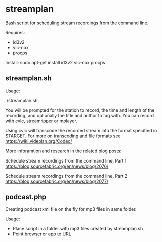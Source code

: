streamplan
==========

Bash script for scheduling stream recordings from the command line. 

Requires:

* id3v2
* vlc-nox
* procps

Install: sudo apt-get install id3v2 vlc-nox procps


streamplan.sh
-------------

Usage:

./streamplan.sh

You will be prompted for the station to record, the time and length of the recording, and optionally the title and author to tag with. You can record with cvlc, streamripper or mplayer.

Using cvlc will transcode the recorded stream into the format specified in $TARGET.
For more on transcoding and file formats see https://wiki.videolan.org/Codec/

More inforamtion and research in the related blog posts:

Schedule stream recordings from the command line, Part 1
https://blog.sourcefabric.org/en/news/blog/2076/

Schedule stream recordings from the command line, Part 2
https://blog.sourcefabric.org/en/news/blog/2077/

podcast.php
-----------

Creating podcast xml file on the fly for mp3 files in same folder.

Usage:
* Place script in a folder with mp3 files created by streamplan.sh
* Point browser or app to URL
